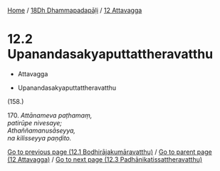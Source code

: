
[Home](/) / [18Dh Dhammapadapāḷi](../../18Dh.md) / [12 Attavagga](../12.md)

# 12.2 Upanandasakyaputtattheravatthu

* Attavagga

* Upanandasakyaputtattheravatthu

(158.)

170\. _Attānameva paṭhamaṃ,_  
_patirūpe nivesaye;_  
_Athaññamanusāseyya,_  
_na kilisseyya paṇḍito._  


[Go to previous page (12.1 Bodhirājakumāravatthu)](12.1.md) / [Go to parent page (12 Attavagga)](../12.md) / [Go to next page (12.3 Padhānikatissattheravatthu)](12.3.md)


